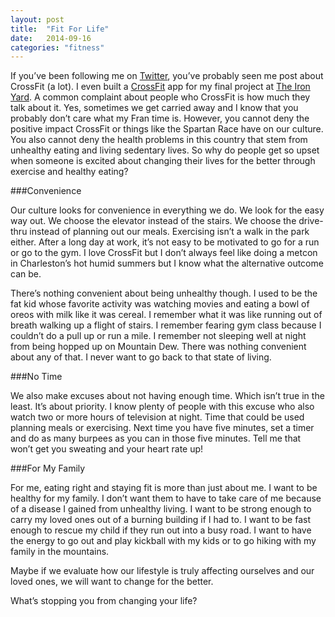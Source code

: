```yaml
---
layout: post
title:  "Fit For Life"
date:   2014-09-16 
categories: "fitness"
---
```


If you’ve been following me on [Twitter](https://twitter.com/ShawnLknight), you’ve probably seen me post about CrossFit (a lot). I even built a [CrossFit](https://shawn-final.firebaseapp.com/#/) app for my final project at [The Iron Yard](http://theironyard.com/). A common complaint about people who CrossFit is how much they talk about it. Yes, sometimes we get carried away and I know that you probably don’t care what my Fran time is. However, you cannot deny the positive impact CrossFit or things like the Spartan Race have on our culture. You also cannot deny the health problems in this country that stem from unhealthy eating and living sedentary lives. So why do people get so upset when someone is excited about changing their lives for the better through exercise and healthy eating? 

###Convenience

Our culture looks for convenience in everything we do. We look for the easy way out. We choose the elevator instead of the stairs. We choose the drive-thru instead of planning out our meals. Exercising isn’t a walk in the park either. After a long day at work, it’s not easy to be motivated to go for a run or go to the gym. I love CrossFit but I don’t always feel like doing a metcon in Charleston’s hot humid summers but I know what the alternative outcome can be.

There’s nothing convenient about being unhealthy though. I used to be the fat kid whose favorite activity was watching movies and eating a bowl of oreos with milk like it was cereal. I remember what it was like running out of breath walking up a flight of stairs. I remember fearing gym class because I couldn’t do a pull up or run a mile. I remember not sleeping well at night from being hopped up on Mountain Dew. There was nothing convenient about any of that. I never want to go back to that state of living.

###No Time

We also make excuses about not having enough time. Which isn’t true in the least. It’s about priority. I know plenty of people with this excuse who also watch two or more hours of television at night. Time that could be used planning meals or exercising. Next time you have five minutes, set a timer and do as many burpees as you can in those five minutes. Tell me that won’t get you sweating and your heart rate up!

###For My Family

For me, eating right and staying fit is more than just about me. I want to be healthy for my family. I don’t want them to have to take care of me because of a disease I gained from unhealthy living. I want to be strong enough to carry my loved ones out of a burning building if I had to. I want to be fast enough to rescue my child if they run out into a busy road. I want to have the energy to go out and play kickball with my kids or to go hiking with my family in the mountains.

Maybe if we evaluate how our lifestyle is truly affecting ourselves and our loved ones, we will want to change for the better.

What’s stopping you from changing your life?
